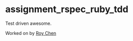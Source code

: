 assignment_rspec_ruby_tdd
=========================

Test driven awesome.

Worked on by [Roy Chen](https://github.com/roychen25)